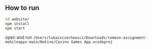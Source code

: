 
## How to run
```sh
cd website/
npm install
npm start
```

open and run `/Users/lukaszczechowicz/Downloads/comeon-assignment-mobileapps-main/Native/Casino Games App.xcodeproj`
